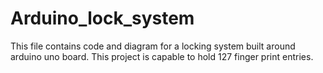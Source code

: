 # Arduino_lock_system
This file contains code and diagram for a locking system built around arduino uno board. This project is capable to hold 127 finger print entries. 
